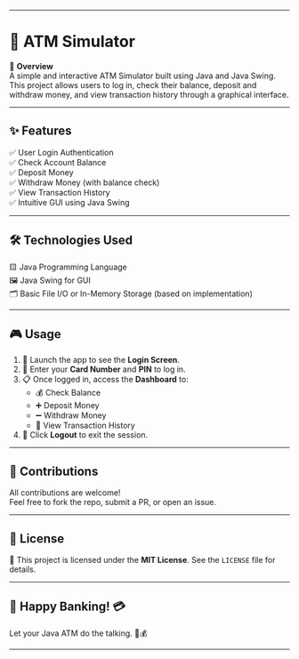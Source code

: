 

---

# 🏧 ATM Simulator  
📌 **Overview**  
A simple and interactive ATM Simulator built using Java and Java Swing. This project allows users to log in, check their balance, deposit and withdraw money, and view transaction history through a graphical interface.

---

## ✨ Features  
✅ User Login Authentication  
✅ Check Account Balance  
✅ Deposit Money  
✅ Withdraw Money (with balance check)  
✅ View Transaction History  
✅ Intuitive GUI using Java Swing  

---

## 🛠 Technologies Used  
🟨 Java Programming Language  
🖼️ Java Swing for GUI  
🗂️ Basic File I/O or In-Memory Storage (based on implementation)

---



## 🎮 Usage

1. 🧾 Launch the app to see the **Login Screen**.  
2. 🔐 Enter your **Card Number** and **PIN** to log in.  
3. 📋 Once logged in, access the **Dashboard** to:
   - 💰 Check Balance
   - ➕ Deposit Money
   - ➖ Withdraw Money
   - 📜 View Transaction History  
4. 🚪 Click **Logout** to exit the session.

---




## 🤝 Contributions  
All contributions are welcome!  
Feel free to fork the repo, submit a PR, or open an issue.

---

## 📜 License  
📄 This project is licensed under the **MIT License**. See the `LICENSE` file for details.

---

## 🚀 Happy Banking! 💳  
Let your Java ATM do the talking. 💬💰

---

